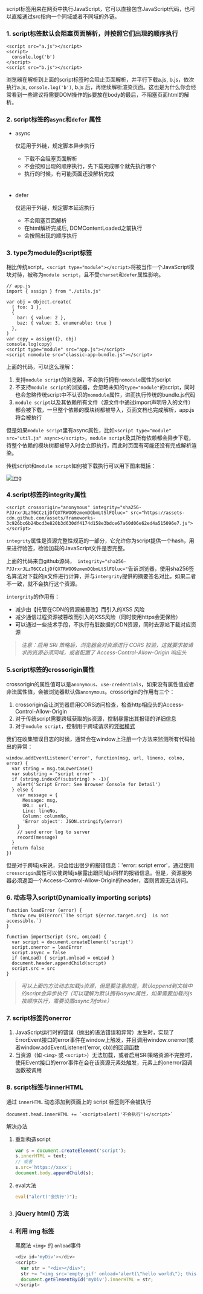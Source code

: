 script标签用来在网页中执行JavaScript，它可以直接包含JavaScript代码，也可以直接通过src指向一个同域或者不同域的外链。

### 1. script标签默认会阻塞页面解析，并按照它们出现的顺序执行

```
<script src="a.js"></script>
<script>
  console.log('b')
</script>
<script src="b.js"></script>
```

浏览器在解析到上面的script标签时会阻止页面解析，并平行下载a.js, b.js，依次执行a.js, `console.log('b')`, b.js 后，再继续解析渲染页面。这也是为什么你会经常看到一些建议将需要DOM操作的js要放在body的最后，不阻塞页面html的解析。

### 2. script标签的`async`和`defer` 属性

- async

  仅适用于外链，规定脚本异步执行

  - 下载不会阻塞页面解析
  - 不会按照出现的顺序执行，先下载完成哪个就先执行哪个
  - 执行的时候，有可能页面还没解析完成

# 

- defer

  仅适用于外链，规定脚本延迟执行

  - 不会阻塞页面解析
  - 在html解析完成后, DOMContentLoaded之前执行
  - 会按照出现的顺序执行

### 3. type为module的script标签

相比传统script，`<script type="module"></script>`将被当作一个JavaScript模块对待，被称为`module script`，且不受`charset`和`defer`属性影响。

```
// app.js
import { assign } from "./utils.js"

var obj = Object.create(
  { foo: 1 }, 
  {
    bar: { value: 2 },
    baz: { value: 3, enumerable: true }
  },
)
var copy = assign({}, obj)
console.log(copy)
<script type="module" src="app.js"></script>
<script nomodule src="classic-app-bundle.js"></script>
```

上面的代码，可以这么理解：

1. 支持`module script`的浏览器，不会执行拥有`nomodule`属性的script
2. 不支持`module script`的浏览器，会忽略未知的`type="module"`的script，同时也会忽略传统script中不认识的`nomodule`属性，进而执行传统的bundle.js代码
3. `module script`以及其依赖所有文件（源文件中通过import声明导入的文件）都会被下载，一旦整个依赖的模块树都被导入，页面文档也完成解析，app.js将会被执行

但是如果`module script`里有async属性，比如`<script type="module" src="util.js" async></script>`，`module script`及其所有依赖都会异步下载，待整个依赖的模块树都被导入时会立即执行，而此时页面有可能还没有完成解析渲染。

传统script和`module script`如何被下载执行可以用下图来概括：

[![img](https://camo.githubusercontent.com/949ada5c1c7e5da192528c23cfb22698394c6d88/68747470733a2f2f68746d6c2e737065632e7768617477672e6f72672f696d616765732f6173796e6364656665722e737667)](https://camo.githubusercontent.com/949ada5c1c7e5da192528c23cfb22698394c6d88/68747470733a2f2f68746d6c2e737065632e7768617477672e6f72672f696d616765732f6173796e6364656665722e737667)

### 4.script标签的integrity属性

```
<script crossorigin="anonymous" integrity="sha256-PJJrxrJLzT6CCz1jDfQXTRWOO9zmemDQbmLtSlFQluc=" src="https://assets-cdn.github.com/assets/frameworks-3c926bc6b24bcd3e820b3d630df4174d158e3bdce67a60d06e62ed4a515096e7.js"></script>
```

`integrity`属性是资源完整性规范的一部分，它允许你为script提供一个hash，用来进行验签，检验加载的JavaScript文件是否完整。

上面的代码来自github源码，` integrity="sha256-PJJrxrJLzT6CCz1jDfQXTRWOO9zmemDQbmLtSlFQluc="`告诉浏览器，使用sha256签名算法对下载的js文件进行计算，并与`intergrity`提供的摘要签名对比，如果二者不一致，就不会执行这个资源。

`intergrity`的作用有：

- 减少由【托管在CDN的资源被篡改】而引入的XSS 风险
- 减少通信过程资源被篡改而引入的XSS风险（同时使用https会更保险）
- 可以通过一些技术手段，不执行有脏数据的CDN资源，同时去源站下载对应资源

> *注意：启用 SRI 策略后，浏览器会对资源进行 CORS 校验，这就要求被请求的资源必须同域，或者配置了 Access-Control-Allow-Origin 响应头*

### 5.script标签的crossorigin属性

crossorigin的属性值可以是`anonymous`、`use-credentials`，如果没有属性值或者非法属性值，会被浏览器默认做`anonymous`。crossorigin的作用有三个：

1. crossorigin会让浏览器启用CORS访问检查，检查http相应头的Access-Control-Allow-Origin
2. 对于传统script需要跨域获取的js资源，控制暴露出其报错的详细信息
3. 对于`module script`，控制用于跨域请求的[凭据模式](https://fetch.spec.whatwg.org/#concept-request-credentials-mode)

我们在收集错误日志的时候，通常会在window上注册一个方法来监测所有代码抛出的异常：

```
window.addEventListener('error', function(msg, url, lineno, colno, error) {
  var string = msg.toLowerCase()
  var substring = "script error"
  if (string.indexOf(substring) > -1){
    alert('Script Error: See Browser Console for Detail')
  } else {
    var message = {
      Message: msg,
      URL:  url,
      Line: lineNo,
      Column: columnNo,
      'Error object': JSON.stringify(error)
    }
    // send error log to server
    record(message)
  }
  return false
})
```

但是对于跨域js来说，只会给出很少的报错信息：'error: script error'，通过使用`crossorigin`属性可以使跨域js暴露出跟同域js同样的报错信息。但是，资源服务器必须返回一个Access-Control-Allow-Origin的header，否则资源无法访问。

### 6. 动态导入script(Dynamically importing scripts)

```
function loadError (error) {
  throw new URIError(`The script ${error.target.src}  is not accessible.`)
}

function importScript (src, onLoad) {
  var script = document.createElement('script')
  script.onerror = loadError
  script.async = false
  if (onLoad) { script.onload = onLoad }
  document.header.appendChild(script)
  script.src = src
}
```

> *可以上面的方法动态加载js资源，但是要注意的是，默认append到文档中的script会异步执行（可以理解为默认拥有async属性，如果需要加载的js按顺序执行，需要设置async为false）*

### 7. script标签的onerror

1. JavaScript运行时的错误（抛出的语法错误和异常）发生时，实现了ErrorEvent接口的error事件在window上触发，并且调用window.onerror(或者window.addEventListener('error, cb))的回调函数
2. 当资源（如 `<img>` 或 `<script>`）无法加载，或者启用SRI策略资源不完整时，使用Event接口的error事件在会在该资源元素处触发，元素上的onerror回调函数被调用

### 8. script标签与innerHTML

通过 `innerHTML` 动态添加到页面上的 script 标签则不会被执行

```
document.head.innerHTML += `<script>alert('不会执行')</script>`
```

解决办法

1. 重新构造script

   ```js
   var s = document.createElement('script');
   s.innerHTML = text;
   // 或者
   s.src='https://xxxx';
   document.body.appendChild(s);
   ```

2. eval大法

   ```js
   eval("alert('会执行')");
   
   ```

3. ### jQuery html() 方法

4. ###  利用 img 标签

   黑魔法  `<img>` 的 `onload`事件

   ```js
   <div id='myDiv'></div>
   <script>
     var str = "<div></div>";
     str += "<img src='empty.gif' onload='alert(\"hello world\"); this.parentNode.removeChild(this);' />";
     document.getElementById('myDiv').innerHTML = str;
   </script>
   ```
